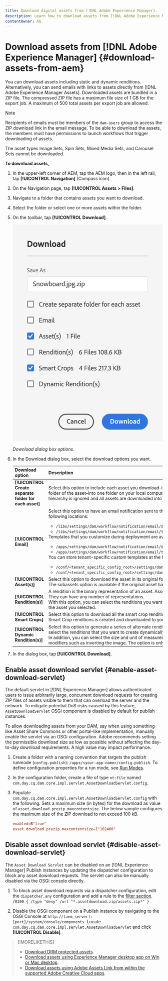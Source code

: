 ```yaml
---
title: Download digital assets from [!DNL Adobe Experience Manager].
description: Learn how to download assets from [!DNL Adobe Experience Manager] and enable or disable the download functionality.
contentOwner: AG
---
```


# Download assets from [!DNL Adobe Experience Manager] {#download-assets-from-aem}

You can download assets including static and dynamic renditions. Alternatively, you can send emails with links to assets directly from [!DNL Adobe Experience Manager Assets]. Downloaded assets are bundled in a ZIP file. The compressed ZIP file has a maximum file size of 1 GB for the export job. A maximum of 500 total assets per export job are allowed.

>[!NOTE]
>
>Recipients of emails must be members of the `dam-users` group to access the ZIP download link in the email message. To be able to download the assets, the members must have permissions to launch workflows that trigger downloading of assets.

The asset types Image Sets, Spin Sets, Mixed Media Sets, and Carousel Sets cannot be downloaded.

**To download assets,**

1. In the upper-left corner of AEM, tap the AEM logo, then in the left rail, tap **[!UICONTROL Navigation]** (Compass icon).
1. On the Navigation page, tap **[!UICONTROL Assets > Files]**.
1. Navigate to a folder that contains assets you want to download.
1. Select the folder or select one or more assets within the folder.
1. On the toolbar, tap **[!UICONTROL Download]**.

   ![Available options when downloading assets from Experience Manager Assets](/help/assets/assets/asset-download.png)
   
   *Download dialog box options.*

1. In the Download dialog box, select the download options you want.

   | Download option | Description |
   |---|---|
   | **[!UICONTROL Create separate folder for each asset]** | Select this option to include each asset you download&ndash;including assets in child folders nested under the parent folder of the asset&ndash;into one folder on your local computer. When this option is *not* select, by default, the folder hierarchy is ignored and all assets are downloaded into one folder in your local computer. |
   | **[!UICONTROL Email]** | Select this option to have an email notification sent to the recipient. Standard emails templates are available at the following locations:<ul><li>`/libs/settings/dam/workflow/notification/email/downloadasset`.</li><li>`/libs/settings/dam/workflow/notification/email/transientworkflowcompleted`.</li></ul> Templates that you customize during deployment are available at the following locations: <ul><li>`/apps/settings/dam/workflow/notification/email/downloadasset`.</li><li>`/apps/settings/dam/workflow/notification/email/transientworkflowcompleted`.</li></ul>You can store tenant-specific custom templates at the following locations:<ul><li>`/conf/<tenant_specific_config_root>/settings/dam/workflow/notification/email/downloadasset`.</li><li>`/conf/<tenant_specific_config_root>/settings/dam/workflow/notification/email/transientworkflowcompleted`.</li></ul> |
   | **[!UICONTROL Asset(s)]** | Select this option to download the asset in its original form without any renditions.<br>The subassets option is available if the original asset has subassets.|
    **[!UICONTROL Rendition(s)]** | A rendition is the binary representation of an asset. Assets have a primary representation - that of the uploaded file. They can have any number of representations. <br> With this option, you can select the renditions you want downloaded. The renditions that are available depend on the asset you selected. |
   | **[!UICONTROL Smart Crops]** | Select this option to download all the smart crop renditions of the selected asset from within AEM. A zip file with the Smart Crop renditions is created and downloaded to your local computer. |
   | **[!UICONTROL Dynamic Rendition(s)]** | Select this option to generate a series of alternate renditions in real time. When you select this option, you also select the renditions that you want to create dynamically by selecting from the [Image Preset](image-presets.md) list. <br>In addition, you can select the size and unit of measurement, format, color space, resolution, and any optional image modifiers such as inverting the image. The option is only available if you have [!DNL Dynamic Media] enabled.|

1. In the dialog box, tap **[!UICONTROL Download]**.

## Enable asset download servlet {#enable-asset-download-servlet}

The default servlet in [!DNL Experience Manager] allows authenticated users to issue arbitrarily large, concurrent download requests for creating ZIP files of assets visible to them that can overload the server and the network. To mitigate potential DoS risks caused by this feature, `AssetDownloadServlet` OSGi component is disabled by default for publish instances.

To allow downloading assets from your DAM, say when using something like Asset Share Commons or other portal-like implementation, manually enable the servlet via an OSGi configuration. Adobe recommends setting the permissible download size as low as possible without affecting the day-to-day download requirements. A high value may impact performance.

1. Create a folder with a naming convention that targets the publish runmode (`config.publish`): `/apps/<your-app-name>/config.publish`. To define configuration properties for a run mode, see [Run Modes](/help/sites-deploying/configure-runmodes.md#defining-configuration-properties-for-a-run-mode).

1. In the configuration folder, create a file of type `nt:file` named `com.day.cq.dam.core.impl.servlet.AssetDownloadServlet.config`.
1. Populate `com.day.cq.dam.core.impl.servlet.AssetDownloadServlet.config` with the following. Sets a maximum size (in bytes) for the download as value of `asset.download.prezip.maxcontentsize`. The below sample configures the maximum size of the ZIP download to not exceed 100 kB.

   ```conf
   enabled=B"true"
   asset.download.prezip.maxcontentsize=I"102400"
   ```

## Disable asset download servlet {#disable-asset-download-servlet}

The `Asset Download Servlet` can be disabled on an [!DNL Experience Manager] Publish instances by updating the dispatcher configuration to block any asset download requests. The servlet can also be manually disabled via the OSGi console directly.

1. To block asset download requests via a dispatcher configuration, edit the `dispatcher.any` configuration and add a rule to the [filter section](https://docs.adobe.com/content/help/en/experience-manager-dispatcher/using/configuring/dispatcher-configuration.html#defining-a-filter). `/0100 { /type "deny" /url "*.assetdownload.zip/assets.zip*" }`

1. Disable the OSGi component on a Publish instance by navigating to the OSGi Console at `http://[aem_server]:[port]/system/console/components`. Locate `com.day.cq.dam.core.impl.servlet.AssetDownloadServlet` and click **[!UICONTROL Disable]**.

>[!MORELIKETHIS]
>
>* [Download DRM protected assets](drm.md).
>* [Download assets using Experience Manager desktop app on Win or Mac desktop](https://helpx.adobe.com/experience-manager/desktop-app/aem-desktop-app.html).
>* [Download assets using Adobe Assets Link from within the supported Adobe Creative Cloud apps](https://helpx.adobe.com/enterprise/using/manage-assets-using-adobe-asset-link.html).
